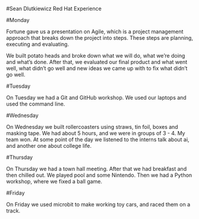 #Sean Dlutkiewicz Red Hat Experience

#Monday

Fortune gave us a presentation on Agile, which is a project management approach that breaks down the project into steps. These steps are planning, executing and evaluating.

We built potato heads and broke down what we will do, what we’re doing and what’s done.
After that, we evaluated our final product and what went well, what didn’t go well and new ideas we came up with to fix what didn’t go well.

#Tuesday

On Tuesday we had a Git and GitHub workshop. We used our laptops and used the command line.

#Wednesday

On Wednesday we built rollercoasters using straws, tin foil, boxes and masking tape. We had about 5 hours, and we were in groups of 3 - 4.
My team won.
At some point of the day we listened to the interns talk about ai, and another one about college life.

#Thursday

On Thursday we had a town hall meeting. After that we had breakfast and then chilled out. We played pool and some Nintendo. Then we had a Python workshop, where we fixed a ball game.

#Friday

On Friday we used microbit to make working toy cars, and raced them on a track.





